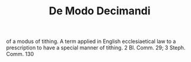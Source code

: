 ---
title: De Modo Decimandi
letter: D
permalink: "/definitions/bld-de-modo-decimandi.html"
body: of a modus of tithing. A term applied in English ecclesiaetical law to a prescription
  to have a special manner of tithing. 2 Bl. Comm. 29; 3 Steph. Comm. 130
published_at: '2018-07-07'
source: Black's Law Dictionary 2nd Ed (1910)
layout: post
---